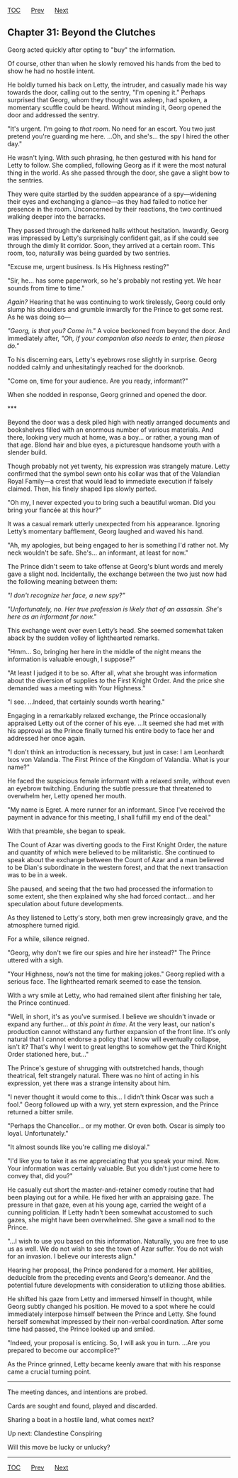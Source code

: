 [TOC](../readme.md)&nbsp;&nbsp;&nbsp;&nbsp;&nbsp;&nbsp;[Prev](index_split_005.md)&nbsp;&nbsp;&nbsp;&nbsp;&nbsp;&nbsp;[Next](index_split_007.md)



## Chapter 31: Beyond the Clutches

Georg acted quickly after opting to "buy" the information.

Of course, other than when he slowly removed his hands from the bed to
show he had no hostile intent.

He boldly turned his back on Letty, the intruder, and casually made his
way towards the door, calling out to the sentry, "I'm opening it."
Perhaps surprised that Georg, whom they thought was asleep, had spoken,
a momentary scuffle could be heard. Without minding it, Georg opened the
door and addressed the sentry.

"It's urgent. I'm going to *that room*. No need for an escort. You two
just pretend you're guarding me here. ...Oh, and she's... the spy I
hired the other day."

He wasn't lying. With such phrasing, he then gestured with his hand for
Letty to follow. She complied, following Georg as if it were the most
natural thing in the world. As she passed through the door, she gave a
slight bow to the sentries.

They were quite startled by the sudden appearance of a spy—widening
their eyes and exchanging a glance—as they had failed to notice her
presence in the room. Unconcerned by their reactions, the two continued
walking deeper into the barracks.

They passed through the darkened halls without hesitation. Inwardly,
Georg was impressed by Letty's surprisingly confident gait, as if she
could see through the dimly lit corridor. Soon, they arrived at a
certain room. This room, too, naturally was being guarded by two
sentries.

"Excuse me, urgent business. Is His Highness resting?"

"Sir, he... has some paperwork, so he's probably not resting yet. We
hear sounds from time to time."

*Again?* Hearing that he was continuing to work tirelessly, Georg could
only slump his shoulders and grumble inwardly for the Prince to get some
rest. As he was doing so—

*"Georg, is that you? Come in."* A voice beckoned from beyond the door.
And immediately after, *"Oh, if your companion also needs to enter, then
please do."*

To his discerning ears, Letty's eyebrows rose slightly in surprise.
Georg nodded calmly and unhesitatingly reached for the doorknob.

"Come on, time for your audience. Are you ready, informant?"

When she nodded in response, Georg grinned and opened the door.

\*\*\*

Beyond the door was a desk piled high with neatly arranged documents and
bookshelves filled with an enormous number of various materials. And
there, looking very much at home, was a boy... or rather, a young man of
that age. Blond hair and blue eyes, a picturesque handsome youth with a
slender build.

Though probably not yet twenty, his expression was strangely mature.
Letty confirmed that the symbol sewn onto his collar was that of the
Valandian Royal Family—a crest that would lead to immediate execution if
falsely claimed. Then, his finely shaped lips slowly parted.

"Oh my, I never expected you to bring such a beautiful woman. Did you
bring your fiancée at this hour?"

It was a casual remark utterly unexpected from his appearance. Ignoring
Letty’s momentary bafflement, Georg laughed and waved his hand.

"Ah, my apologies, but being engaged to her is something I'd rather not.
My neck wouldn't be safe. She's... an informant, at least for now."

The Prince didn't seem to take offense at Georg's blunt words and merely
gave a slight nod. Incidentally, the exchange between the two just now
had the following meaning between them:

*"I don't recognize her face, a new spy?"*

*"Unfortunately, no. Her true profession is likely that of an assassin.
She's here as an informant for now."*

This exchange went over even Letty’s head. She seemed somewhat taken
aback by the sudden volley of lighthearted remarks.

"Hmm... So, bringing her here in the middle of the night means the
information is valuable enough, I suppose?"

"At least I judged it to be so. After all, what she brought was
information about the diversion of supplies *to* the First Knight Order.
And the price she demanded was a meeting with Your Highness."

"I see. ...Indeed, that certainly sounds worth hearing."

Engaging in a remarkably relaxed exchange, the Prince occasionally
appraised Letty out of the corner of his eye. ...It seemed she had met
with his approval as the Prince finally turned his entire body to face
her and addressed her once again.

"I don't think an introduction is necessary, but just in case: I am
Leonhardt Ixos von Valandia. The First Prince of the Kingdom of
Valandia. What is your name?"

He faced the suspicious female informant with a relaxed smile, without
even an eyebrow twitching. Enduring the subtle pressure that threatened
to overwhelm her, Letty opened her mouth.

"My name is Egret. A mere runner for an informant. Since I've received
the payment in advance for this meeting, I shall fulfill my end of the
deal."

With that preamble, she began to speak.

The Count of Azar was diverting goods to the First Knight Order, the
nature and quantity of which were believed to be militaristic. She
continued to speak about the exchange between the Count of Azar and a
man believed to be Dian's subordinate in the western forest, and that
the next transaction was to be in a week.

She paused, and seeing that the two had processed the information to
some extent, she then explained why she had forced contact... and her
speculation about future developments.

As they listened to Letty's story, both men grew increasingly grave, and
the atmosphere turned rigid.

For a while, silence reigned.

"Georg, why don't we fire our spies and hire her instead?" The Prince
uttered with a sigh.

"Your Highness, now’s not the time for making jokes." Georg replied with
a serious face. The lighthearted remark seemed to ease the tension.

With a wry smile at Letty, who had remained silent after finishing her
tale, the Prince continued.

"Well, in short, it's as you've surmised. I believe we shouldn't invade
or expand any further... *at this point in time*. At the very least, our
nation's production cannot withstand any further expansion of the front
line. It's only natural that I cannot endorse a policy that I know will
eventually collapse, isn't it? That's why I went to great lengths to
somehow get the Third Knight Order stationed here, but..."

The Prince's gesture of shrugging with outstretched hands, though
theatrical, felt strangely natural. There was no hint of acting in his
expression, yet there was a strange intensity about him.

"I never thought it would come to this... I didn't think Oscar was such
a fool." Georg followed up with a wry, yet stern expression, and the
Prince returned a bitter smile.

"Perhaps the Chancellor... or my mother. Or even both. Oscar is simply
too loyal. Unfortunately."

"It almost sounds like you're calling me disloyal."

"I'd like you to take it as me appreciating that you speak your mind.
Now. Your information was certainly valuable. But you didn't just come
here to convey that, did you?"

He casually cut short the master-and-retainer comedy routine that had
been playing out for a while. He fixed her with an appraising gaze. The
pressure in that gaze, even at his young age, carried the weight of a
cunning politician. If Letty hadn't been somewhat accustomed to such
gazes, she might have been overwhelmed. She gave a small nod to the
Prince.

"...I wish to use you based on this information. Naturally, you are free
to use us as well. We do not wish to see the town of Azar suffer. You do
not wish for an invasion. I believe our interests align."

Hearing her proposal, the Prince pondered for a moment. Her abilities,
deducible from the preceding events and Georg's demeanor. And the
potential future developments with consideration to utilizing those
abilities.

He shifted his gaze from Letty and immersed himself in thought, while
Georg subtly changed his position. He moved to a spot where he could
immediately interpose himself between the Prince and Letty. She found
herself somewhat impressed by their non-verbal coordination. After some
time had passed, the Prince looked up and smiled.

"Indeed, your proposal is enticing. So, I will ask you in turn. ...Are
you prepared to become our accomplice?"

As the Prince grinned, Letty became keenly aware that with his response
came a crucial turning point.

------------------------------------------------------------------------

The meeting dances, and intentions are probed.

Cards are sought and found, played and discarded.

Sharing a boat in a hostile land, what comes next?

Up next: Clandestine Conspiring

Will this move be lucky or unlucky?


---
[TOC](../readme.md)&nbsp;&nbsp;&nbsp;&nbsp;&nbsp;&nbsp;[Prev](index_split_005.md)&nbsp;&nbsp;&nbsp;&nbsp;&nbsp;&nbsp;[Next](index_split_007.md)

